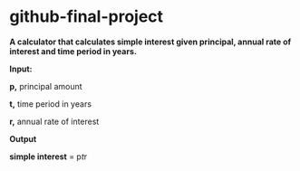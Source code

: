 # github-final-project

**A calculator that calculates simple interest given principal, annual rate of interest and time period in years.**

**Input:**

   **p,** principal amount
   
   **t,** time period in years
   
   **r,** annual rate of interest
   
**Output**

   **simple interest** = p*t*r
